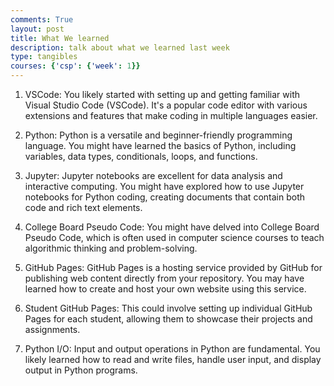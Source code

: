 ```yaml
---
comments: True
layout: post
title: What We learned
description: talk about what we learned last week
type: tangibles
courses: {'csp': {'week': 1}}
---
```

1. VSCode: You likely started with setting up and getting familiar with Visual Studio Code (VSCode). It's a popular code editor with various extensions and features that make coding in multiple languages easier.

2. Python: Python is a versatile and beginner-friendly programming language. You might have learned the basics of Python, including variables, data types, conditionals, loops, and functions.

3. Jupyter: Jupyter notebooks are excellent for data analysis and interactive computing. You might have explored how to use Jupyter notebooks for Python coding, creating documents that contain both code and rich text elements.

4. College Board Pseudo Code: You might have delved into College Board Pseudo Code, which is often used in computer science courses to teach algorithmic thinking and problem-solving.

5. GitHub Pages: GitHub Pages is a hosting service provided by GitHub for publishing web content directly from your repository. You may have learned how to create and host your own website using this service.

6. Student GitHub Pages: This could involve setting up individual GitHub Pages for each student, allowing them to showcase their projects and assignments.

7. Python I/O: Input and output operations in Python are fundamental. You likely learned how to read and write files, handle user input, and display output in Python programs.